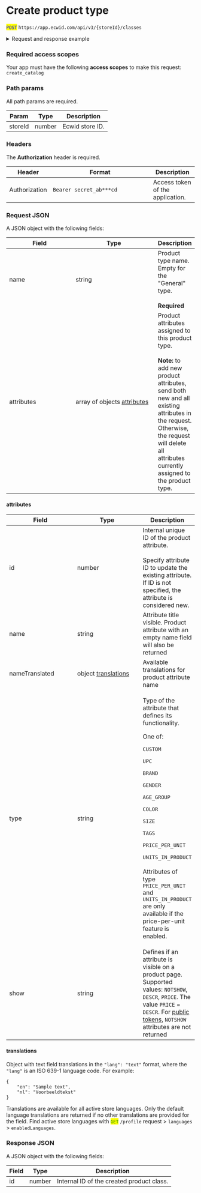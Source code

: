 # Create product type

<mark style="color:blue;">`POST`</mark> `https://app.ecwid.com/api/v3/{storeId}/classes`&#x20;

<details>

<summary>Request and response example</summary>

Request:

```http
POST /api/v3/1003/classes HTTP/1.1
Authorization: Bearer secret_token
Host: app.ecwid.com
Content-Type: application/json
Cache-Control: no-cache

{
  "name": "T-Shirts",
  "attributes": [
    {
      "name": "Gender",
      "type": "CUSTOM",
      "show": "DESCR"
    },
    {
      "name": "Age group",
      "type": "CUSTOM",
      "show": "DESCR"
    },
    {
      "name": "Color",
      "type": "CUSTOM",
      "show": "DESCR"
    },
    {
      "name": "Size",
      "type": "CUSTOM",
      "show": "DESCR"
    }
  ]
}
```

Response:

{% code fullWidth="true" %}
```json
{
    "id": 4528008
}
```
{% endcode %}

</details>

### Required access scopes

Your app must have the following **access scopes** to make this request: `create_catalog`

### Path params

All path params are required.

| Param   | Type   | Description     |
| ------- | ------ | --------------- |
| storeId | number | Ecwid store ID. |

### Headers

The **Authorization** header is required.

<table><thead><tr><th>Header</th><th width="252">Format</th><th>Description</th></tr></thead><tbody><tr><td>Authorization</td><td><code>Bearer secret_ab***cd</code></td><td>Access token of the application.</td></tr></tbody></table>

### Request JSON

A JSON object with the following fields:

<table><thead><tr><th width="179">Field</th><th width="229">Type</th><th>Description</th></tr></thead><tbody><tr><td>name</td><td>string</td><td>Product type name. Empty for the "General" type.<br><br><strong>Required</strong></td></tr><tr><td>attributes</td><td>array of objects <a href="create-product-type.md#attributes">attributes</a></td><td>Product attributes assigned to this product type.<br><br><strong>Note:</strong> to add new product attributes, send both new and all existing attributes in the request. Otherwise, the request will delete all attributes currently assigned to the product type.</td></tr></tbody></table>

#### attributes

<table><thead><tr><th width="181">Field</th><th width="183">Type</th><th>Description</th></tr></thead><tbody><tr><td>id</td><td>number</td><td>Internal unique ID of the product attribute.<br><br>Specify attribute ID to update the existing attribute. If ID is not specified, the attribute is considered new.</td></tr><tr><td>name</td><td>string</td><td>Attribute title visible. Product attribute with an empty name field will also be returned</td></tr><tr><td>nameTranslated</td><td>object <a href="create-product-type.md#translations">translations</a></td><td>Available translations for product attribute name</td></tr><tr><td>type</td><td>string</td><td><p>Type of the attribute that defines its functionality. </p><p></p><p>One of:</p><p><code>CUSTOM</code></p><p><code>UPC</code></p><p><code>BRAND</code></p><p><code>GENDER</code></p><p><code>AGE_GROUP</code></p><p><code>COLOR</code></p><p><code>SIZE</code> </p><p><code>TAGS</code></p><p><code>PRICE_PER_UNIT</code></p><p><code>UNITS_IN_PRODUCT</code><br><br>Attributes of type <code>PRICE_PER_UNIT</code> and <code>UNITS_IN_PRODUCT</code> are only available if the price-per-unit feature is enabled.</p></td></tr><tr><td>show</td><td>string</td><td>Defines if an attribute is visible on a product page. Supported values: <code>NOTSHOW</code>, <code>DESCR</code>, <code>PRICE</code>. The value <code>PRICE</code> = <code>DESCR</code>. For <a href="ref:authentication-basics#access-tokens">public tokens</a>, <code>NOTSHOW</code> attributes are not returned</td></tr></tbody></table>

#### translations

Object with text field translations in the `"lang": "text"` format, where the `"lang"` is an ISO 639-1 language code. For example:

```
{
    "en": "Sample text",
    "nl": "Voorbeeldtekst"
}
```

Translations are available for all active store languages. Only the default language translations are returned if no other translations are provided for the field. Find active store languages with <mark style="color:green;">`GET`</mark> `/profile` request > `languages` > `enabledLanguages`.

### Response JSON

A JSON object with the following fields:

| Field | Type   | Description                               |
| ----- | ------ | ----------------------------------------- |
| id    | number | Internal ID of the created product class. |
